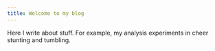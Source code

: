 ```yaml
---
title: Welcome to my blog
---
```


Here I write about stuff. For example, my analysis experiments in cheer stunting and tumbling.
